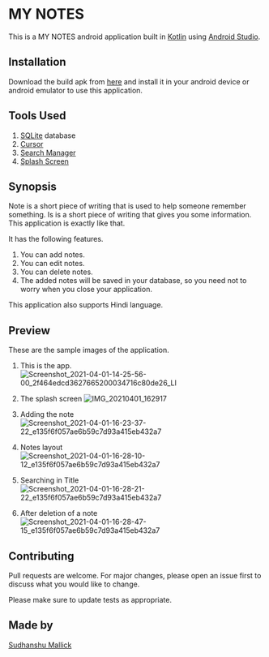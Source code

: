 # MY NOTES

This is a MY NOTES android application built in [Kotlin](https://kotlinlang.org/) using [Android Studio](https://developer.android.com/studio). 


## Installation

Download the build apk from [here](https://drive.google.com/file/d/1qxYXmYdanECXY5hYhbGyFaE28Vk55Xty/view?usp=sharing) and install it in your android device or android emulator to use this application.

## Tools Used
1. [SQLite](https://www.sqlite.org/index.html) database
2. [Cursor](https://www.informit.com/articles/article.aspx?p=2731932&seqNum=4#:~:text=Cursors%20are%20what%20contain%20the,rows%20of%20the%20result%20set.)
3. [Search Manager](https://developer.android.com/reference/android/app/SearchManager)
4. [Splash Screen](https://en.wikipedia.org/wiki/Splash_screen#:~:text=A%20splash%20screen%20is%20a,introduction%20page%20on%20a%20website.)

## Synopsis
Note is a short piece of writing that is used to help someone remember something. Is is a short piece of writing that gives you some information. This application is exactly like that.

It has the following features.
1. You can add notes.
2. You can edit notes.
3. You can delete notes.
4. The added notes will be saved in your database, so you need not to worry when you close your application.


This application also supports Hindi language.


## Preview
These are the sample images of the application.
1. This is the app. ![Screenshot_2021-04-01-14-25-56-00_2f464edcd3627665200034716c80de26_LI](https://user-images.githubusercontent.com/44547947/113285304-6fd23280-9308-11eb-9335-2705f0e74668.jpg)

2. The splash screen ![IMG_20210401_162917](https://user-images.githubusercontent.com/44547947/113285471-a314c180-9308-11eb-92f2-d0e2ea027b7e.jpg)

3. Adding the note ![Screenshot_2021-04-01-16-23-37-22_e135f6f057ae6b59c7d93a415eb432a7](https://user-images.githubusercontent.com/44547947/113285625-d1929c80-9308-11eb-8677-70d95172eec0.jpg)

4. Notes layout ![Screenshot_2021-04-01-16-28-10-12_e135f6f057ae6b59c7d93a415eb432a7](https://user-images.githubusercontent.com/44547947/113285697-e111e580-9308-11eb-95cf-1004123de3f9.jpg)

5. Searching in Title ![Screenshot_2021-04-01-16-28-21-22_e135f6f057ae6b59c7d93a415eb432a7](https://user-images.githubusercontent.com/44547947/113285743-ee2ed480-9308-11eb-834e-acaef202a212.jpg)

6. After deletion of a note ![Screenshot_2021-04-01-16-28-47-15_e135f6f057ae6b59c7d93a415eb432a7](https://user-images.githubusercontent.com/44547947/113285782-fbe45a00-9308-11eb-8ec7-8144ff4dda7d.jpg)

## Contributing
Pull requests are welcome. For major changes, please open an issue first to discuss what you would like to change.

Please make sure to update tests as appropriate.

## Made by
[Sudhanshu Mallick](https://github.com/sudhanshu-mallick)
